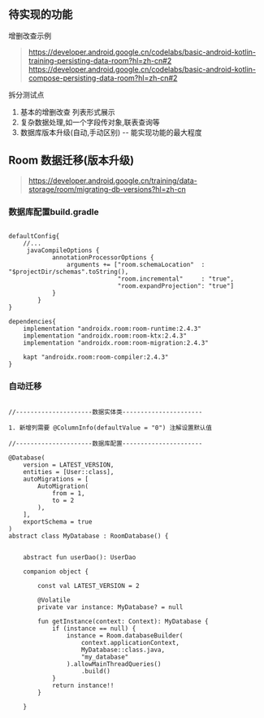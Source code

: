 ## 待实现的功能

增删改查示例
> https://developer.android.google.cn/codelabs/basic-android-kotlin-training-persisting-data-room?hl=zh-cn#2
> https://developer.android.google.cn/codelabs/basic-android-kotlin-compose-persisting-data-room?hl=zh-cn#2

拆分测试点
1. 基本的增删改查  列表形式展示
2. 复杂数据处理,如一个字段传对象,联表查询等
3. 数据库版本升级(自动,手动区别) -- 能实现功能的最大程度

## Room 数据迁移(版本升级)

> https://developer.android.google.cn/training/data-storage/room/migrating-db-versions?hl=zh-cn

### 数据库配置build.gradle

```

defaultConfig{
    //...
     javaCompileOptions {
            annotationProcessorOptions {
                arguments += ["room.schemaLocation"  : "$projectDir/schemas".toString(),
                              "room.incremental"     : "true",
                              "room.expandProjection": "true"]
            }
        }
}

dependencies{
    implementation "androidx.room:room-runtime:2.4.3"
    implementation "androidx.room:room-ktx:2.4.3"
    implementation "androidx.room:room-migration:2.4.3"

    kapt "androidx.room:room-compiler:2.4.3"
}

```

### 自动迁移

```

//---------------------数据实体类----------------------

1. 新增列需要 @ColumnInfo(defaultValue = "0") 注解设置默认值

//---------------------数据库配置----------------------

@Database(
    version = LATEST_VERSION,
    entities = [User::class],
    autoMigrations = [
        AutoMigration(
            from = 1,
            to = 2
        ),
    ],
    exportSchema = true
)
abstract class MyDatabase : RoomDatabase() {


    abstract fun userDao(): UserDao

    companion object {

        const val LATEST_VERSION = 2

        @Volatile
        private var instance: MyDatabase? = null

        fun getInstance(context: Context): MyDatabase {
            if (instance == null) {
                instance = Room.databaseBuilder(
                    context.applicationContext,
                    MyDatabase::class.java,
                    "my_database"
                ).allowMainThreadQueries()
                    .build()
            }
            return instance!!
        }
        
    }

```